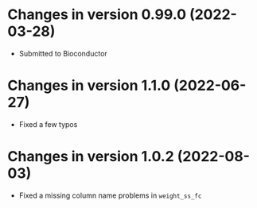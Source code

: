 # Changes in version 0.99.0 (2022-03-28)
- Submitted to Bioconductor

# Changes in version 1.1.0 (2022-06-27)
- Fixed a few typos

# Changes in version 1.0.2 (2022-08-03)
- Fixed a missing column name problems in `weight_ss_fc`
